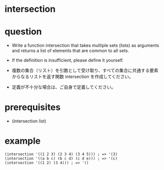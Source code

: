 # intersection

# question
- Write a function intersection that takes multiple sets (lists) as arguments and returns a list of elements that are common to all sets.
- If the definition is insufficient, please define it yourself.

- 複数の集合（リスト）を引数として受け取り、すべての集合に共通する要素からなるリストを返す関数 intersection を作成してください。
- 定義が不十分な場合は、ご自身で定義してください。


# prerequisites

- (intersection list)

# example

```
(intersection '((1 2 3) (2 3 4) (3 4 5))) ; => '(3)
(intersection '((a b c) (b c d) (c d e))) ; => '(c)
(intersection '((1 2) (3 4))) ; => '()
```